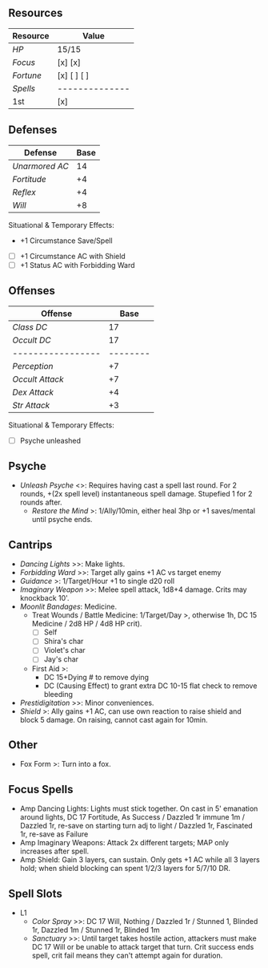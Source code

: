 ## Resources
| **Resource** |  Value       |
|--------------|--------------|
| *HP*         |  15/15       |
| *Focus*      |  [x] [x]     |
| *Fortune*    |  [x] [ ] [ ] |
| *Spells*     |--------------|
|  1st         |  [x]         |

## Defenses
| **Defense**     |  Base  |
|-----------------|--------|
| *Unarmored AC*  |  14    |
| *Fortitude*     |  +4    |
| *Reflex*        |  +4    |
| *Will*          |  +8    |
Situational & Temporary Effects:
- +1 Circumstance Save/Spell
- [ ] +1 Circumstance AC with Shield
- [ ] +1 Status AC with Forbidding Ward

## Offenses
| **Offense**     |  Base  |
|-----------------|--------|
| *Class DC*      |  17    |
| *Occult DC*     |  17    |
|-----------------|--------|
| *Perception*    |  +7    |
| *Occult Attack* |  +7    |
| *Dex Attack*    |  +4    |
| *Str Attack*    |  +3    |
Situational & Temporary Effects:
- [ ] Psyche unleashed

## Psyche
- *Unleash Psyche* <>: Requires having cast a spell last round. For 2 rounds, +(2x spell level) instantaneous spell damage. Stupefied 1 for 2 rounds after. 
  - *Restore the Mind* >: 1/Ally/10min, either heal 3hp or +1 saves/mental until psyche ends.

## Cantrips
- *Dancing Lights* >>: Make lights. 
- *Forbidding Ward* >>: Target ally gains +1 AC vs target enemy
- *Guidance* >: 1/Target/Hour +1 to single d20 roll
- *Imaginary Weapon* >>: Melee spell attack, 1d8+4 damage. Crits may knockback 10'.
- *Moonlit Bandages*: Medicine. 
  - Treat Wounds / Battle Medicine: 1/Target/Day >, otherwise 1h, DC 15 Medicine / 2d8 HP / 4d8 HP crit). 
    - [ ] Self
    - [ ] Shira's char
    - [ ] Violet's char
    - [ ] Jay's char 
  - First Aid >:
    - DC 15+Dying # to remove dying
    - DC (Causing Effect) to grant extra DC 10-15 flat check to remove bleeding
- *Prestidigitation* >>: Minor conveniences. 
- *Shield* >: Ally gains +1 AC, can use own reaction to raise shield and block 5 damage. On raising, cannot cast again for 10min. 

## Other
- Fox Form >: Turn into a fox. 

## Focus Spells
- Amp Dancing Lights: Lights must stick together. On cast in 5' emanation around lights, DC 17 Fortitude, As Success / Dazzled 1r immune 1m / Dazzled 1r, re-save on starting turn adj to light / Dazzled 1r, Fascinated 1r, re-save as Failure
- Amp Imaginary Weapons: Attack 2x different targets; MAP only increases after spell. 
- Amp Shield: Gain 3 layers, can sustain. Only gets +1 AC while all 3 layers hold; when shield blocking can spent 1/2/3 layers for 5/7/10 DR. 

## Spell Slots
- L1
  - *Color Spray* >>: DC 17 Will, Nothing / Dazzled 1r / Stunned 1, Blinded 1r, Dazzled 1m / Stunned 1r, Blinded 1m
  - *Sanctuary* >>: Until target takes hostile action, attackers must make DC 17 Will or be unable to attack target that turn. Crit success ends spell, crit fail means they can't attempt again for duration. 